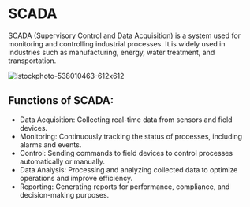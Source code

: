 # SCADA
SCADA (Supervisory Control and Data Acquisition) is a system used for monitoring and controlling industrial processes. It is widely used in industries such as manufacturing, energy, water treatment, and transportation.

![istockphoto-538010463-612x612](https://github.com/user-attachments/assets/e9a760b9-79cc-48b7-860c-1127fd75640a)


## Functions of SCADA:
- Data Acquisition: Collecting real-time data from sensors and field devices.</br>
- Monitoring: Continuously tracking the status of processes, including alarms and events.</br>
- Control: Sending commands to field devices to control processes automatically or manually.</br>
- Data Analysis: Processing and analyzing collected data to optimize operations and improve efficiency.</br>
- Reporting: Generating reports for performance, compliance, and decision-making purposes.</br>
